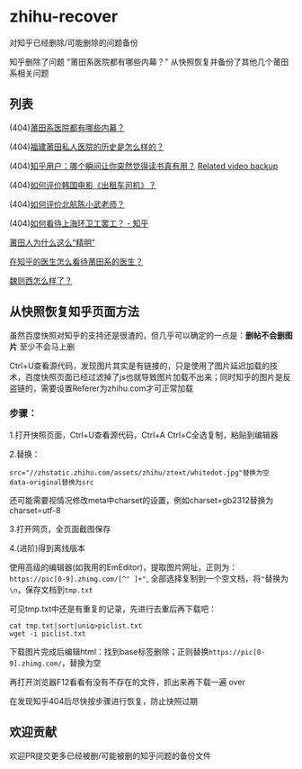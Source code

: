 # zhihu-recover

对知乎已经删除/可能删除的问题备份

知乎删除了问题 "莆田系医院都有哪些内幕？" 从快照恢复并备份了其他几个莆田系相关问题


## 列表

(404)[莆田系医院都有哪些内幕？](https://cdn.rawgit.com/zjuchenyuan/zhihu-recover/59c1bd57/%E8%8E%86%E7%94%B0%E7%B3%BB%E5%8C%BB%E9%99%A2%E9%83%BD%E6%9C%89%E5%93%AA%E4%BA%9B%E5%86%85%E5%B9%95%EF%BC%9F/%E8%8E%86%E7%94%B0%E7%B3%BB%E5%8C%BB%E9%99%A2%E9%83%BD%E6%9C%89%E5%93%AA%E4%BA%9B%E5%86%85%E5%B9%95%EF%BC%9F.html)

(404)[福建莆田私人医院的历史是怎么样的？](https://cdn.rawgit.com/zjuchenyuan/zhihu-recover/e67fb18e/%E7%A6%8F%E5%BB%BA%E8%8E%86%E7%94%B0%E7%A7%81%E4%BA%BA%E5%8C%BB%E9%99%A2%E7%9A%84%E5%8E%86%E5%8F%B2%E6%98%AF%E6%80%8E%E4%B9%88%E6%A0%B7%E7%9A%84%EF%BC%9F/%E7%A6%8F%E5%BB%BA%E8%8E%86%E7%94%B0%E7%A7%81%E4%BA%BA%E5%8C%BB%E9%99%A2%E7%9A%84%E5%8E%86%E5%8F%B2%E6%98%AF%E6%80%8E%E4%B9%88%E6%A0%B7%E7%9A%84%EF%BC%9F.html)

(404)[知乎用户：哪个瞬间让你突然觉得读书真有用？](https://cdn.rawgit.com/zjuchenyuan/zhihu-recover/382e96c/%E7%9F%A5%E4%B9%8E%E7%94%A8%E6%88%B7%EF%BC%9A%E5%93%AA%E4%B8%AA%E7%9E%AC%E9%97%B4%E8%AE%A9%E4%BD%A0%E7%AA%81%E7%84%B6%E8%A7%89%E5%BE%97%E8%AF%BB%E4%B9%A6%E7%9C%9F%E6%9C%89%E7%94%A8%EF%BC%9F.html) [Related video backup](https://api.chenyuan.me/zjuvideo/55cce61ebbb6cbec43f7f3e26f/455003635826)

(404)[如何评价韩国电影《出租车司机》？](https://cdn.rawgit.com/zjuchenyuan/zhihu-recover/98e86c74/%E5%A6%82%E4%BD%95%E8%AF%84%E4%BB%B7%E9%9F%A9%E5%9B%BD%E7%94%B5%E5%BD%B1%E3%80%8A%E5%87%BA%E7%A7%9F%E8%BD%A6%E5%8F%B8%E6%9C%BA%E3%80%8B%EF%BC%9F.html)

(404)[如何评价北航陈小武老师？](https://cdn.rawgit.com/zjuchenyuan/zhihu-recover/51cd0bb6/%E5%A6%82%E4%BD%95%E8%AF%84%E4%BB%B7%E5%8C%97%E8%88%AA%E9%99%88%E5%B0%8F%E6%AD%A6%E8%80%81%E5%B8%88%EF%BC%9F.html)

(404)[如何看待上海环卫工罢工？ - 知乎](https://cdn.rawgit.com/zjuchenyuan/zhihu-recover/8925de1f/%E5%A6%82%E4%BD%95%E7%9C%8B%E5%BE%85%E4%B8%8A%E6%B5%B7%E7%8E%AF%E5%8D%AB%E5%B7%A5%E7%BD%A2%E5%B7%A5%EF%BC%9F%20-%20%E7%9F%A5%E4%B9%8E/index.html)

[莆田人为什么这么“精明”](https://cdn.rawgit.com/zjuchenyuan/zhihu-recover/59c1bd57/%E8%8E%86%E7%94%B0%E4%BA%BA%E4%B8%BA%E4%BB%80%E4%B9%88%E8%BF%99%E4%B9%88%E2%80%9C%E7%B2%BE%E6%98%8E%E2%80%9D_%20-%20%E7%9F%A5%E4%B9%8E.html)

[在知乎的医生怎么看待莆田系的医生？](https://cdn.rawgit.com/zjuchenyuan/zhihu-recover/59c1bd57/%E5%9C%A8%E7%9F%A5%E4%B9%8E%E7%9A%84%E5%8C%BB%E7%94%9F%E6%80%8E%E4%B9%88%E7%9C%8B%E5%BE%85%E8%8E%86%E7%94%B0%E7%B3%BB%E7%9A%84%E5%8C%BB%E7%94%9F%EF%BC%9F%20-%20%E7%9F%A5%E4%B9%8E.html)

[魏则西怎么样了？](https://cdn.rawgit.com/zjuchenyuan/zhihu-recover/59c1bd57/%E9%AD%8F%E5%88%99%E8%A5%BF%E6%80%8E%E4%B9%88%E6%A0%B7%E4%BA%86%EF%BC%9F.html)


## 从快照恢复知乎页面方法

虽然百度快照对知乎的支持还是很渣的，但几乎可以确定的一点是：**删帖不会删图片** 至少不会马上删

Ctrl+U查看源代码，发现图片其实是有链接的，只是使用了图片延迟加载的技术，百度快照页面已经过滤掉了js也就导致图片加载不出来；同时知乎的图片是反盗链的，需要设置Referer为zhihu.com才可正常加载

### 步骤：

1.打开快照页面，Ctrl+U查看源代码，Ctrl+A Ctrl+C全选复制，粘贴到编辑器

2.替换：

```
src="//zhstatic.zhihu.com/assets/zhihu/ztext/whitedot.jpg"替换为空
data-original替换为src
```

还可能需要视情况修改meta中charset的设置，例如charset=gb2312替换为charset=utf-8

3.打开网页，全页面截图保存

4.(进阶)得到离线版本

使用高级的编辑器(如我用的EmEditor)，提取图片网址，正则为：`https://pic[0-9].zhimg.com/[^" ]+"`, 全部选择复制到一个空文档，将`"`替换为`\n`，保存文档到`tmp.txt`

可见tmp.txt中还是有重复的记录，先进行去重后再下载吧：

```
cat tmp.txt|sort|uniq>piclist.txt
wget -i piclist.txt
```

下载图片完成后编辑html：找到base标签删除；正则替换`https://pic[0-9].zhimg.com/`，替换为空

再打开浏览器F12看看有没有不存在的文件，抓出来再下载一遍 over

在发现知乎404后尽快按步骤进行恢复，防止快照过期


## 欢迎贡献

欢迎PR提交更多已经被删/可能被删的知乎问题的备份文件